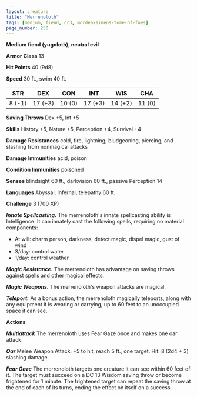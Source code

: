 ```yaml
---
layout: creature
title: "Merrenoloth"
tags: [medium, fiend, cr3, mordenkainens-tome-of-foes]
page_number: 250
---
```


**Medium fiend (yugoloth), neutral evil**

**Armor Class** 13

**Hit Points** 40  (9d8)

**Speed** 30 ft., swim 40 ft.

|   STR   |   DEX   |   CON   |   INT   |   WIS   |   CHA   |
|:-------:|:-------:|:-------:|:-------:|:-------:|:-------:|
| 8 (-1) | 17 (+3) | 10 (0) | 17 (+3) | 14 (+2) | 11 (0) |

**Saving Throws** Dex +5, Int +5

**Skills** History +5, Nature +5, Perception +4, Survival +4

**Damage Resistances** cold, fire, lightning; bludgeoning, piercing, and slashing from nonmagical attacks

**Damage Immunities** acid, poison

**Condition Immunities** poisoned

**Senses** blindsight 60 ft., darkvision 60 ft., passive Perception 14

**Languages** Abyssal, Infernal, telepathy 60 ft.

**Challenge** 3 (700 XP)

***Innate Spellcasting.*** The merrenoloth's innate spellcasting ability is Intelligence. It can innately cast the following spells, requiring no material components:
* At will: charm person, darkness, detect magic, dispel magic, gust of wind
* 3/day: control water
* 1/day: control weather

***Magic Resistance.*** The merrenoloth has advantage on saving throws against spells and other magical effects.

***Magic Weapons.*** The merrenoloth's weapon attacks are magical.

***Teleport.*** As a bonus action, the merrenoloth magically teleports, along with any equipment it is wearing or carrying, up to 60 feet to an unoccupied space it can see.

**Actions**

***Multiattack*** The merrenoloth uses Fear Gaze once and makes one oar attack.

***Oar*** Melee Weapon Attack: +5 to hit, reach 5 ft., one target. Hit: 8 (2d4 + 3) slashing damage.

***Fear Gaze*** The merrenoloth targets one creature it can see within 60 feet of it. The target must succeed on a DC 13 Wisdom saving throw or become frightened for 1 minute. The frightened target can repeat the saving throw at the end of each of its turns, ending the effect on itself on a success.